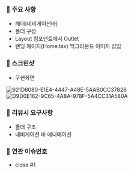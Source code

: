### 📌 주요 사항

-   헤더(네비게이션바)
-   폴더 구성
-   Layout 컴포넌트에서 Outlet
-   랜딩 페이지(Home.tsx) 백그라운드 이미지 삽입

### 📌 스크린샷

- 구현화면
  
![921D8080-E1E4-4447-A48E-5AAB0CC37828](https://github.com/user-attachments/assets/24d5e627-1954-47ea-9ebd-95d104c5493b)
![D9D0E162-9C65-4A8A-978F-5A4CC31A580A](https://github.com/user-attachments/assets/9461d26a-8f10-4d97-b65d-19d518f66546)

### 📌 리뷰시 요구사항

- 폴더 구조
- 네비게이션 바 에니메이션

### 📌 연관 이슈번호

- close #1 
